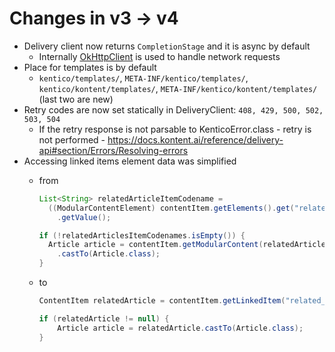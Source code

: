 # Changes in v3 -> v4

* Delivery client now returns `CompletionStage` and it is async by default
  * Internally [OkHttpClient](https://square.github.io/okhttp/4.x/okhttp/okhttp3/-ok-http-client/) is used to handle network requests
* Place for templates is by default
  * `kentico/templates/`, `META-INF/kentico/templates/`, `kentico/kontent/templates/`, `META-INF/kentico/kontent/templates/` (last two are new)
* Retry codes are now set statically in DeliveryClient: `408, 429, 500, 502, 503, 504`
  * If the retry response is not parsable to KenticoError.class - retry is not performed - https://docs.kontent.ai/reference/delivery-api#section/Errors/Resolving-errors
* Accessing linked items element data was simplified
  * from
  
    ```java
    List<String> relatedArticleItemCodename = 
      ((ModularContentElement) contentItem.getElements().get("related_article"))
        .getValue();

    if (!relatedArticlesItemCodenames.isEmpty()) {                 
      Article article = contentItem.getModularContent(relatedArticlesItemCodenames.get(0))
        .castTo(Article.class);                 
    }
    ```
  
  * to
  
    ```java
    ContentItem relatedArticle = contentItem.getLinkedItem("related_article");

    if (relatedArticle != null) {
        Article article = relatedArticle.castTo(Article.class);
    }
    ```
  
